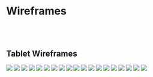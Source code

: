 # Wireframes
&nbsp;
---

## Tablet Wireframes

![](/documents/wireframes/tablet/1.png)
![](/documents/wireframes/tablet/2.png)
![](/documents/wireframes/tablet/3.png)
![](/documents/wireframes/tablet/4.png)
![](/documents/wireframes/tablet/5.png)
![](/documents/wireframes/tablet/6.png)
![](/documents/wireframes/tablet/7.png)
![](/documents/wireframes/tablet/8.png)
![](/documents/wireframes/tablet/9.png)
![](/documents/wireframes/tablet/10.png)
![](/documents/wireframes/tablet/11.png)
![](/documents/wireframes/tablet/12.png)
![](/documents/wireframes/tablet/13.png)
![](/documents/wireframes/tablet/14.png)
![](/documents/wireframes/tablet/15.png)
![](/documents/wireframes/tablet/16.png)
![](/documents/wireframes/tablet/17.png)
![](/documents/wireframes/tablet/18.png)
![](/documents/wireframes/tablet/19.png)